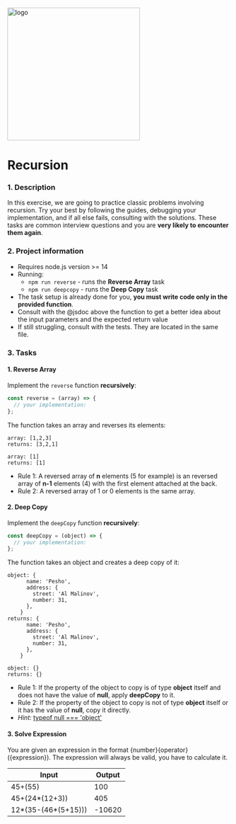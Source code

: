 <img src="https://webassets.telerikacademy.com/images/default-source/logos/telerik-academy.svg)" alt="logo" width="300px" style="margin-top: 20px;"/>

# Recursion

### 1. Description

In this exercise, we are going to practice classic problems involving recursion. Try your best by following the guides, debugging your implementation, and if all else fails, consulting with the solutions. These tasks are common interview questions and you are **very likely to encounter them again**.

### 2. Project information

- Requires node.js version >= 14
- Running:
  - `npm run reverse` - runs the **Reverse Array** task
  - `npm run deepcopy` - runs the **Deep Copy** task
- The task setup is already done for you, **you must write code only in the provided function**.
- Consult with the @jsdoc above the function to get a better idea about the input parameters and the expected return value
- If still struggling, consult with the tests. They are located in the same file.

### 3. Tasks

#### 1. Reverse Array

Implement the `reverse` function **recursively**:

```js
const reverse = (array) => {
  // your implementation:
};
```

The function takes an array and reverses its elements:

```
array: [1,2,3]
returns: [3,2,1]

array: [1]
returns: [1]
```

- Rule 1: A reversed array of **n** elements (5 for example) is an reversed array of **n-1** elements (4) with the first element attached at the back.
- Rule 2: A reversed array of 1 or 0 elements is the same array.

#### 2. Deep Copy

Implement the `deepCopy` function **recursively**:

```js
const deepCopy = (object) => {
  // your implementation:
};
```

The function takes an object and creates a deep copy of it:

```
object: {
      name: 'Pesho',
      address: {
        street: 'Al Malinov',
        number: 31,
      },
    }
returns: {
      name: 'Pesho',
      address: {
        street: 'Al Malinov',
        number: 31,
      },
    }

object: {}
returns: {}
```

- Rule 1: If the property of the object to copy is of type **object** itself and does not have the value of **null**, apply **deepCopy** to it.
- Rule 2: If the property of the object to copy is not of type **object** itself or it has the value of **null**, copy it directly.
- _Hint:_ [typeof null === 'object'](https://www.google.com/search?rlz=1C1CHBF_enBG808BG808&sxsrf=ALeKk00PKn5ukNamP49dFP2iam4KAweoIQ%3A1597299443044&ei=89o0X5OxAsGqrgS7h7-oAQ&q=typeof+null+in+javascript&oq=typeof+null&gs_lcp=CgZwc3ktYWIQAxgBMgUIABCRAjIHCAAQFBCHAjICCAAyAggAMgIIADICCAAyAggAMgUIABDLATICCAAyAggAOgQIABBHOgcILhAnEJMCOgQIIxAnOgQILhAnOgQIABBDOggILhDHARCjAjoECC4QQzoCCC46BAgAEApQheAlWPTrJWC49SVoAHABeACAAYwBiAGoCJIBAzUuNpgBAKABAaoBB2d3cy13aXrAAQE&sclient=psy-ab)

#### 3. Solve Expression

You are given an expression in the format {number}{operator}({expression}).
The expression will always be valid, you have to calculate it.

|  Input | Output |
|---|---|
| 45+(55) | 100 | 
| 45+(24*(12+3)) | 405 |  
| 12*(35-(46*(5+15))) | -10620 | 